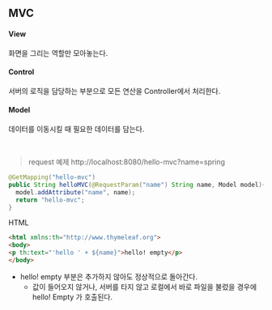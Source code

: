 ## MVC

#### View

화면을 그리는 역할만 모아놓는다.

#### Control

서버의 로직을 담당하는 부분으로 모든 연산을 Controller에서 처리한다.

#### Model

데이터를 이동시킬 때 필요한 데이터를 담는다.

<br>

> request 예제 http://localhost:8080/hello-mvc?name=spring

```java
@GetMapping("hello-mvc")
public String helloMVC(@RequestParam("name") String name, Model model){
  model.addAttribute("name", name);
  return "hello-mvc";
}
```

HTML

```html
<html xmlns:th="http://www.thymeleaf.org">
<body>
<p th:text="'hello ' + ${name}">hello! empty</p>
</body>
```

* hello! empty 부분은 추가하지 않아도 정상적으로 돌아간다.
  * 값이 들어오지 않거나, 서버를 타지 않고 로컬에서 바로 파일을 불렀을 경우에 hello! Empty 가 호출된다.